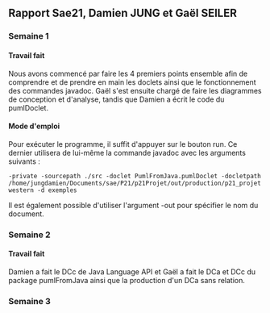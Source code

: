 ## Rapport Sae21, Damien JUNG et Gaël SEILER

### Semaine 1

#### Travail fait
Nous avons commencé par faire les 4 premiers points ensemble afin de comprendre et de prendre en main les doclets
ainsi que le fonctionnement des commandes javadoc.
Gaël s'est ensuite chargé de faire les diagrammes de conception et d'analyse, tandis que Damien a écrit le code du pumlDoclet.

#### Mode d'emploi
Pour exécuter le programme, il suffit d'appuyer sur le bouton run.
Ce dernier utilisera de lui-même la commande javadoc avec les arguments suivants :

```
-private -sourcepath ./src -doclet PumlFromJava.pumlDoclet -docletpath /home/jungdamien/Documents/sae/P21/p21Projet/out/production/p21_projet western -d exemples
```


Il est également possible d'utiliser l'argument -out pour spécifier le nom du document.

### Semaine 2

#### Travail fait
Damien a fait le DCc de Java Language API et Gaël a fait le DCa et DCc du package pumlFromJava ainsi que la production
d'un DCa sans relation.

### Semaine 3

